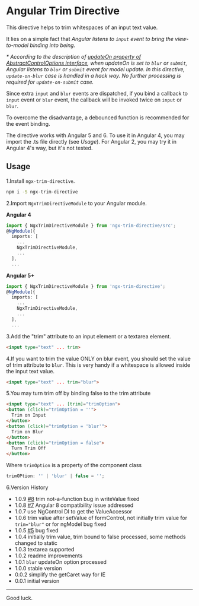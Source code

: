 # Angular Trim Directive

This directive helps to trim whitespaces of an input text value.

It lies on a simple fact that *Angular listens to `input` event to bring the view-to-model binding into being*.

_* According to the description of [updateOn property of AbstractControlOptions interface](https://angular.io/api/forms/AbstractControlOptions), when updateOn is set to `blur` or `submit`, Angular listens to `blur` or `submit` event for model update. In this directive, `update-on-blur` case is handled in a hack way. No further processing is required for `update-on-submit` case._

Since extra `input` and `blur` events are dispatched, if you bind a callback to `input` event or `blur` event, the callback will be invoked twice on `input` or `blur`.

To overcome the disadvantage, a debounced function is recommended for the event binding.

The directive works with Angular 5 and 6. To use it in Angular 4, you may import the .ts file directly (see *Usage*). For Angular 2, you may try it in Angular 4's way, but it's not tested.


## Usage

1.Install `ngx-trim-directive`.

```bash
npm i -S ngx-trim-directive
```

2.Import `NgxTrimDirectiveModule` to your Angular module.

**Angular 4**

```typescript
import { NgxTrimDirectiveModule } from 'ngx-trim-directive/src';
@NgModule({
  imports: [
    ...
    NgxTrimDirectiveModule,
    ...
  ],
  ...
```

**Angular 5+**

```typescript
import { NgxTrimDirectiveModule } from 'ngx-trim-directive';
@NgModule({
  imports: [
    ...
    NgxTrimDirectiveModule,
    ...
  ],
  ...
```

3.Add the "trim" attribute to an input element or a textarea element.

```html
<input type="text" ... trim>
```

4.If you want to trim the value ONLY on blur event, you should set the value of trim attribute to `blur`. This is very handy if a whitespace is allowed inside the input text value.

```html
<input type="text" ... trim="blur">
```

5.You may turn trim off by binding false to the trim attribute

```html
<input type="text" ... [trim]="trimOption">
<button (click)="trimOption = ''">
  Trim on Input
</button>
<button (click)="trimOption = 'blur'">
  Trim on Blur
</button>
<button (click)="trimOption = false">
  Turn Trim Off
</button>
```

Where `trimOption` is a property of the component class

```typescript
trimOPtion: '' | 'blur' | false = '';
```

6.Version History

* 1.0.9 [#8](https://github.com/KingMario/packages/issues/8) trim not-a-function bug in writeValue fixed
* 1.0.8 [#7](https://github.com/KingMario/packages/issues/7) Angular 8 compatibility issue addressed
* 1.0.7 use NgControl DI to get the ValueAccessor
* 1.0.6 trim value after setValue of formControl, not initially trim value for `trim="blur"` or for ngModel bug fixed
* 1.0.5 [#5](https://github.com/KingMario/packages/issues/5) bug fixed
* 1.0.4 initially trim value, trim bound to false processed, some methods changed to static
* 1.0.3 textarea supported
* 1.0.2 readme improvements
* 1.0.1 `blur` updateOn option processed
* 1.0.0 stable version
* 0.0.2 simplify the getCaret way for IE
* 0.0.1 initial version

---
Good luck.

